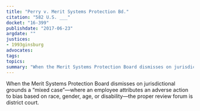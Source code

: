 ```yaml
---
title: "Perry v. Merit Systems Protection Bd."
citation: "582 U.S. ___"
docket: "16-399"
publishdate: "2017-06-23"
argdate: ""
justices:
- 1993ginsburg
advocates:
tags:
topics:
summary: "When the Merit Systems Protection Board dismisses on jurisdictional grounds a “mixed case”—where an employee attributes an adverse action to bias based on race, gender, age, or disability—the proper review forum is district court."
---
```

When the Merit Systems Protection Board dismisses on jurisdictional grounds a “mixed case”—where an employee attributes an adverse action to bias based on race, gender, age, or disability—the proper review forum is district court.

